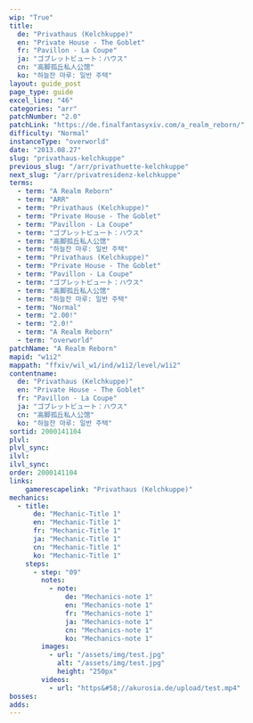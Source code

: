 ```yaml
---
wip: "True"
title:
  de: "Privathaus (Kelchkuppe)"
  en: "Private House - The Goblet"
  fr: "Pavillon - La Coupe"
  ja: "ゴブレットビュート：ハウス"
  cn: "高脚孤丘私人公馆"
  ko: "하늘잔 마루: 일반 주택"
layout: guide_post
page_type: guide
excel_line: "46"
categories: "arr"
patchNumber: "2.0"
patchLink: "https://de.finalfantasyxiv.com/a_realm_reborn/"
difficulty: "Normal"
instanceType: "overworld"
date: "2013.08.27"
slug: "privathaus-kelchkuppe"
previous_slug: "/arr/privathuette-kelchkuppe"
next_slug: "/arr/privatresidenz-kelchkuppe"
terms:
  - term: "A Realm Reborn"
  - term: "ARR"
  - term: "Privathaus (Kelchkuppe)"
  - term: "Private House - The Goblet"
  - term: "Pavillon - La Coupe"
  - term: "ゴブレットビュート：ハウス"
  - term: "高脚孤丘私人公馆"
  - term: "하늘잔 마루: 일반 주택"
  - term: "Privathaus (Kelchkuppe)"
  - term: "Private House - The Goblet"
  - term: "Pavillon - La Coupe"
  - term: "ゴブレットビュート：ハウス"
  - term: "高脚孤丘私人公馆"
  - term: "하늘잔 마루: 일반 주택"
  - term: "Normal"
  - term: "2.00!"
  - term: "2.0!"
  - term: "A Realm Reborn"
  - term: "overworld"
patchName: "A Realm Reborn"
mapid: "w1i2"
mappath: "ffxiv/wil_w1/ind/w1i2/level/w1i2"
contentname:
  de: "Privathaus (Kelchkuppe)"
  en: "Private House - The Goblet"
  fr: "Pavillon - La Coupe"
  ja: "ゴブレットビュート：ハウス"
  cn: "高脚孤丘私人公馆"
  ko: "하늘잔 마루: 일반 주택"
sortid: 2000141104
plvl: 
plvl_sync: 
ilvl: 
ilvl_sync: 
order: 2000141104
links:
    gamerescapelink: "Privathaus (Kelchkuppe)"
mechanics:
  - title:
      de: "Mechanic-Title 1"
      en: "Mechanic-Title 1"
      fr: "Mechanic-Title 1"
      ja: "Mechanic-Title 1"
      cn: "Mechanic-Title 1"
      ko: "Mechanic-Title 1"
    steps:
      - step: "09"
        notes:
          - note:
              de: "Mechanics-note 1"
              en: "Mechanics-note 1"
              fr: "Mechanics-note 1"
              ja: "Mechanics-note 1"
              cn: "Mechanics-note 1"
              ko: "Mechanics-note 1"
        images:
          - url: "/assets/img/test.jpg"
            alt: "/assets/img/test.jpg"
            height: "250px"
        videos:
          - url: "https&#58;//akurosia.de/upload/test.mp4"
bosses:
adds:
---
```

